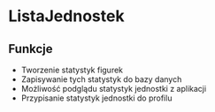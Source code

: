 # ListaJednostek
## Funkcje
- Tworzenie statystyk figurek
- Zapisywanie tych statystyk do bazy danych
- Możliwość podglądu statystyk jednostki z aplikacji
- Przypisanie statystyk jednostki do profilu
